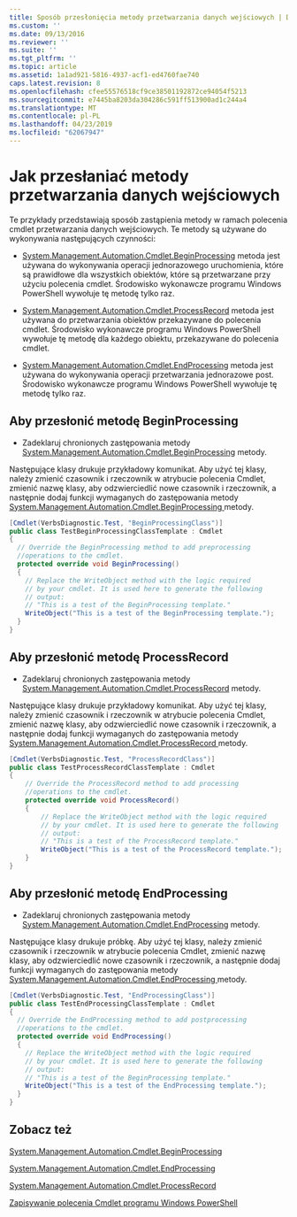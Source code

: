 ```yaml
---
title: Sposób przesłonięcia metody przetwarzania danych wejściowych | Dokumentacja firmy Microsoft
ms.custom: ''
ms.date: 09/13/2016
ms.reviewer: ''
ms.suite: ''
ms.tgt_pltfrm: ''
ms.topic: article
ms.assetid: 1a1ad921-5816-4937-acf1-ed4760fae740
caps.latest.revision: 8
ms.openlocfilehash: cfee55576518cf9ce38501192872ce94054f5213
ms.sourcegitcommit: e7445ba8203da304286c591ff513900ad1c244a4
ms.translationtype: MT
ms.contentlocale: pl-PL
ms.lasthandoff: 04/23/2019
ms.locfileid: "62067947"
---
```

# <a name="how-to-override-input-processing-methods"></a>Jak przesłaniać metody przetwarzania danych wejściowych

Te przykłady przedstawiają sposób zastąpienia metody w ramach polecenia cmdlet przetwarzania danych wejściowych. Te metody są używane do wykonywania następujących czynności:

- [System.Management.Automation.Cmdlet.BeginProcessing](/dotnet/api/System.Management.Automation.Cmdlet.BeginProcessing) metoda jest używana do wykonywania operacji jednorazowego uruchomienia, które są prawidłowe dla wszystkich obiektów, które są przetwarzane przy użyciu polecenia cmdlet. Środowisko wykonawcze programu Windows PowerShell wywołuje tę metodę tylko raz.

- [System.Management.Automation.Cmdlet.ProcessRecord](/dotnet/api/System.Management.Automation.Cmdlet.ProcessRecord) metoda jest używana do przetwarzania obiektów przekazywane do polecenia cmdlet. Środowisko wykonawcze programu Windows PowerShell wywołuje tę metodę dla każdego obiektu, przekazywane do polecenia cmdlet.

- [System.Management.Automation.Cmdlet.EndProcessing](/dotnet/api/System.Management.Automation.Cmdlet.EndProcessing) metoda jest używana do wykonywania operacji przetwarzania jednorazowe post. Środowisko wykonawcze programu Windows PowerShell wywołuje tę metodę tylko raz.

## <a name="to-override-the-beginprocessing-method"></a>Aby przesłonić metodę BeginProcessing

- Zadeklaruj chronionych zastępowania metody [System.Management.Automation.Cmdlet.BeginProcessing](/dotnet/api/System.Management.Automation.Cmdlet.BeginProcessing) metody.

Następujące klasy drukuje przykładowy komunikat. Aby użyć tej klasy, należy zmienić czasownik i rzeczownik w atrybucie polecenia Cmdlet, zmienić nazwę klasy, aby odzwierciedlić nowe czasownik i rzeczownik, a następnie dodaj funkcji wymaganych do zastępowania metody [System.Management.Automation.Cmdlet.BeginProcessing ](/dotnet/api/System.Management.Automation.Cmdlet.BeginProcessing) metody.

```csharp
[Cmdlet(VerbsDiagnostic.Test, "BeginProcessingClass")]
public class TestBeginProcessingClassTemplate : Cmdlet
{
  // Override the BeginProcessing method to add preprocessing
  //operations to the cmdlet.
  protected override void BeginProcessing()
  {
    // Replace the WriteObject method with the logic required
    // by your cmdlet. It is used here to generate the following
    // output:
    // "This is a test of the BeginProcessing template."
    WriteObject("This is a test of the BeginProcessing template.");
  }
}
```

## <a name="to-override-the-processrecord-method"></a>Aby przesłonić metodę ProcessRecord

- Zadeklaruj chronionych zastępowania metody [System.Management.Automation.Cmdlet.ProcessRecord](/dotnet/api/System.Management.Automation.Cmdlet.ProcessRecord) metody.

Następujące klasy drukuje przykładowy komunikat. Aby użyć tej klasy, należy zmienić czasownik i rzeczownik w atrybucie polecenia Cmdlet, zmienić nazwę klasy, aby odzwierciedlić nowe czasownik i rzeczownik, a następnie dodaj funkcji wymaganych do zastępowania metody [System.Management.Automation.Cmdlet.ProcessRecord ](/dotnet/api/System.Management.Automation.Cmdlet.ProcessRecord) metody.

```csharp
[Cmdlet(VerbsDiagnostic.Test, "ProcessRecordClass")]
public class TestProcessRecordClassTemplate : Cmdlet
{
    // Override the ProcessRecord method to add processing
    //operations to the cmdlet.
    protected override void ProcessRecord()
    {
        // Replace the WriteObject method with the logic required
        // by your cmdlet. It is used here to generate the following
        // output:
        // "This is a test of the ProcessRecord template."
        WriteObject("This is a test of the ProcessRecord template.");
    }
}

```

## <a name="to-override-the-endprocessing-method"></a>Aby przesłonić metodę EndProcessing

- Zadeklaruj chronionych zastępowania metody [System.Management.Automation.Cmdlet.EndProcessing](/dotnet/api/System.Management.Automation.Cmdlet.EndProcessing) metody.

Następujące klasy drukuje próbkę. Aby użyć tej klasy, należy zmienić czasownik i rzeczownik w atrybucie polecenia Cmdlet, zmienić nazwę klasy, aby odzwierciedlić nowe czasownik i rzeczownik, a następnie dodaj funkcji wymaganych do zastępowania metody [System.Management.Automation.Cmdlet.EndProcessing ](/dotnet/api/System.Management.Automation.Cmdlet.EndProcessing) metody.

```csharp
[Cmdlet(VerbsDiagnostic.Test, "EndProcessingClass")]
public class TestEndProcessingClassTemplate : Cmdlet
{
  // Override the EndProcessing method to add postprocessing
  //operations to the cmdlet.
  protected override void EndProcessing()
  {
    // Replace the WriteObject method with the logic required
    // by your cmdlet. It is used here to generate the following
    // output:
    // "This is a test of the BeginProcessing template."
    WriteObject("This is a test of the EndProcessing template.");
  }
}
```

## <a name="see-also"></a>Zobacz też

[System.Management.Automation.Cmdlet.BeginProcessing](/dotnet/api/System.Management.Automation.Cmdlet.BeginProcessing)

[System.Management.Automation.Cmdlet.EndProcessing](/dotnet/api/System.Management.Automation.Cmdlet.EndProcessing)

[System.Management.Automation.Cmdlet.ProcessRecord](/dotnet/api/System.Management.Automation.Cmdlet.ProcessRecord)

[Zapisywanie polecenia Cmdlet programu Windows PowerShell](./writing-a-windows-powershell-cmdlet.md)
